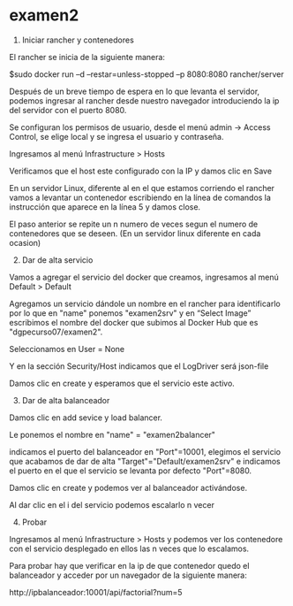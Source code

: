 # examen2

1. Iniciar rancher y contenedores

El rancher se inicia de la siguiente manera:

$sudo docker run –d –restar=unless-stopped –p 8080:8080 rancher/server

Después de un breve tiempo de espera en lo que levanta el servidor, podemos ingresar al rancher desde nuestro navegador introduciendo la ip del servidor con el puerto 8080.

Se configuran los permisos de usuario, desde el menú admin -> Access Control, se elige local y se ingresa el usuario y contraseña.

Ingresamos al menú Infrastructure > Hosts
 
Verificamos que el host este configurado con la IP y damos clic en Save
 
En un servidor Linux, diferente al en el que estamos corriendo el rancher vamos a levantar un contenedor escribiendo en la línea de comandos la instrucción que aparece en la línea 5 y damos close.

El paso anterior se repite un n numero de veces segun el numero de contenedores que se deseen. (En un servidor linux diferente en cada ocasion)

2. Dar de alta servicio

Vamos a agregar el servicio del docker que creamos, ingresamos al menú Default > Default
 
Agregamos un servicio dándole un nombre en el rancher para identificarlo por lo que en "name" ponemos "examen2srv" y en “Select Image” escribimos el nombre del docker que subimos al Docker Hub que es "dgpecurso07/examen2".
 
Seleccionamos en User = None
 
Y en la sección Security/Host  indicamos que el LogDriver será json-file
 
Damos clic en create y esperamos que el servicio este activo.

3. Dar de alta balanceador

Damos clic en add sevice y load balancer.

Le ponemos el nombre en "name" = "examen2balancer"

 indicamos el puerto del balanceador en "Port"=10001, elegimos el servicio que acabamos de dar de alta "Target"="Default/examen2srv" e indicamos el puerto en el que el servicio se levanta por defecto "Port"=8080.
 
Damos clic en create y podemos ver al balanceador activándose.

Al dar clic en el i del servicio podemos escalarlo n vecer

4. Probar

Ingresamos al menú Infrastructure > Hosts y podemos ver los contenedore con el servicio desplegado en ellos las n veces que lo escalamos.

Para probar hay que verificar en la ip de que contenedor quedo el balanceador y acceder por un navegador de la siguiente manera:

http://ipbalanceador:10001/api/factorial?num=5







